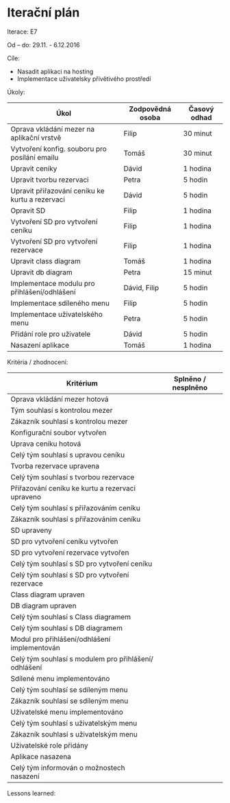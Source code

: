 <h1>Iterační plán</h1>
Iterace: E7 

Od – do: 29.11. - 6.12.2016


Cíle:
- Nasadit aplikaci na hosting
- Implementace uživatelsky přívětivého prostředí

Úkoly:

|Úkol|	Zodpovědná osoba|	Časový odhad|
|---|---|---|
|Oprava vkládání mezer na aplikační vrstvě|Filip|30 minut|
|Vytvoření konfig. souboru pro posílání emailu|Tomáš|30 minut|
|Upravit ceníky|Dávid|1 hodina|
|Upravit tvorbu rezervaci|Petra|5 hodin|
|Upravit přiřazování ceníku ke kurtu a rezervaci|Dávid|5 hodin|
|Opravit SD|Filip|1 hodina|
|Vytvoření SD pro vytvoření ceníku|Filip|1 hodina|
|Vytvoření SD pro vytvoření rezervace|Filip|1 hodina|
|Upravit class diagram|Tomáš|1 hodina|
|Upravit db diagram|Petra|15 minut|
|Implementace modulu pro přihlášení/odhlášení|Dávid, Filip|5 hodin|
|Implementace sdíleného menu|Filip|5 hodin|
|Implementace uživatelského menu|Petra|5 hodin|
|Přidání role pro uživatele|Dávid|5 hodin|
|Nasazení aplikace|Tomáš|1 hodina|

Kritéria / zhodnocení:

|Kritérium	|Splněno / nesplněno|
|---|---|
|Oprava vkládání mezer hotová||
|Tým souhlasí s kontrolou mezer||
|Zákazník souhlasí s kontrolou mezer||
|Konfigurační soubor vytvořen||
|Uprava ceníku hotová||
|Celý tým souhlasí s upravou ceníku||
|Tvorba rezervace upravena||
|Celý tým souhlasí s tvorbou rezervace||
|Přiřazování ceníku ke kurtu a rezervaci upraveno||
|Celý tým souhlasí s přiřazováním ceníku||
|Zákazník souhlasí s přiřazováním ceníku||
|SD upraveny||
|SD pro vytvoření ceníku vytvořen||
|SD pro vytvoření rezervace vytvořen||
|Celý tým souhlasí s SD pro vytvoření ceníku||
|Celý tým souhlasí s SD pro vytvoření rezervace||
|Class diagram upraven||
|DB diagram upraven||
|Celý tým souhlasí s Class diagramem||
|Celý tým souhlasí s DB diagramem||
|Modul pro přihlášení/odhlášení implementován||
|Celý tým souhlasí s modulem pro přihlášení/ odhlášení||
|Sdílené menu implementováno||
|Celý tým souhlasí se sdíleným menu||
|Zákazník souhlasí se sdíleným menu ||
|Uživatelské menu implementováno||
|Celý tým souhlasí s uživatelským menu ||
|Zákazník souhlasí s uživatelským menu||
|Uživatelské role přidány||
|Aplikace nasazena||
|Celý tým informován o možnostech nasazení||





Lessons learned:
